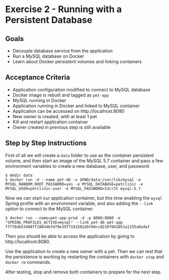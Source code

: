 # Exercise 2 - Running with a Persistent Database

## Goals

* Decouple database service from the application
* Run a MySQL database on Docker
* Learn about Docker persistent volumes and linking containers

## Acceptance Criteria

* Application configuration modified to connect to MySQL database
* Docker image is rebuilt and tagged as `pet-app`
* MySQL running in Docker
* Application running in Docker and linked to MySQL container
* Application can be accessed on http://localhost:8080
* New owner is created, with at least 1 pet
* Kill and restart application container
* Owner created in previous step is still available

## Step by Step Instructions

First of all we will create a `data` folder to use as the container persistent
volume, and then start an image of the MySQL 5.7 container and pass a few
environment variables to create a new database, user, and password:

```shell
$ mkdir data
$ docker run -d --name pet-db -v $PWD/data:/var/lib/mysql -e MYSQL_RANDOM_ROOT_PASSWORD=yes -e MYSQL_DATABASE=petclinic -e MYSQL_USER=petclinic-user -e MYSQL_PASSWORD=S3cr3t mysql:5.7
```

Now we can start our application container, but this time enabling the `mysql`
Spring profile with an environment variable, and also adding the `--link` option
to connect to the MySQL container:

```shell
$ docker run --name=pet-app-prod -d -p 8080:8080 -e "SPRING_PROFILES_ACTIVE=mysql" --link pet-db pet-app
ff776db53488ff18644bfd79e39f7101501dbfd4cc0216f041051a1155a8adaf
```

Then you should be able to access the application by going to http://localhost:8080.

Use the application to create a new owner with a pet. Then we can test that the
persistence is working by restarting the containers with `docker stop` and
`docker rm` commands.

After testing, stop and remove both containers to prepare for the next step.
